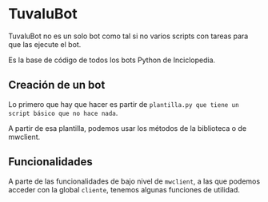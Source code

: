 # TuvaluBot

TuvaluBot no es un solo bot como tal si no varios scripts con tareas para que las ejecute el bot.

Es la base de código de todos los bots Python de Inciclopedia.

## Creación de un bot

Lo primero que hay que hacer es partir de ``plantilla.py que tiene un script básico que no hace nada``.

A partir de esa plantilla, podemos usar los métodos de la biblioteca o de mwclient.

## Funcionalidades

A parte de las funcionalidades de bajo nivel de ``mwclient``, a las que podemos acceder con la global ``cliente``,
tenemos algunas funciones de utilidad.

